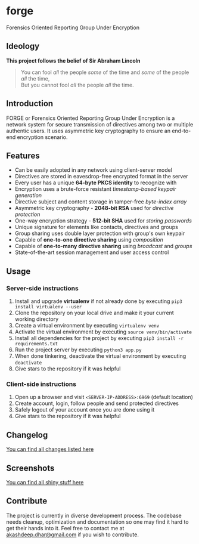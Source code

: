 # forge
Forensics Oriented Reporting Group Under Encryption

## Ideology
**This project follows the belief of Sir Abraham Lincoln**
> You can fool *all* the people *some* of the time and *some* of the people *all* the time,  
> But you cannot fool *all* the people *all* the time.

## Introduction
FORGE or Forensics Oriented Reporting Group Under Encryption is a network system for secure transmission of directives among two or multiple authentic users. It uses asymmetric key cryptography to ensure an end-to-end encryption scenario.

## Features
* Can be easily adopted in any network using client-server model
* Directives are stored in eavesdrop-free encrypted format in the server
* Every user has a unique **64-byte PKCS identity** to recognize with
* Encryption uses a brute-force resistant *timestamp-based keypair generation*
* Directive subject and content storage in tamper-free *byte-index array*
* Asymmetric key cryptography - **2048-bit RSA** used for *directive protection*
* One-way encryption strategy - **512-bit SHA** used for *storing passwords*
* Unique signature for elements like contacts, directives and groups
* Group sharing uses double layer protection with group's own keypair
* Capable of **one-to-one directive sharing** using *composition*
* Capable of **one-to-many directive sharing** using *broadcast* and *groups*
* State-of-the-art session management and user access control

## Usage

### Server-side instructions
1.  Install and upgrade **virtualenv** if not already done by executing ```pip3 install virtualenv --user```
2.  Clone the repository on your local drive and make it your current working directory
3.  Create a virtual environment by executing ```virtualenv venv```
4.  Activate the virtual environment by executing ```source venv/bin/activate```
5.  Install all dependencies for the project by executing ```pip3 install -r requirements.txt```
6.  Run the project server by executing ```python3 app.py```
7.  When done tinkering, deactivate the virtual environment by executing ```deactivate```
8.  Give stars to the repository if it was helpful

### Client-side instructions
1. Open up a browser and visit ```<SERVER-IP-ADDRESS>:6969``` (default location)
2. Create account, login, follow people and send protected directives
3. Safely logout of your account once you are done using it
4. Give stars to the repository if it was helpful

## Changelog
[You can find all changes listed here](https://github.com/t0xic0der/forge/blob/master/CHANGELOG.md)

## Screenshots
[You can find all shiny stuff here](https://github.com/t0xic0der/forge/blob/master/SCREENSHOTS.md)

## Contribute
The project is currently in diverse development process. The codebase needs cleanup, optimization and documentation so one may find it hard to get their hands into it. Feel free to contact me at akashdeep.dhar@gmail.com if you wish to contribute.
